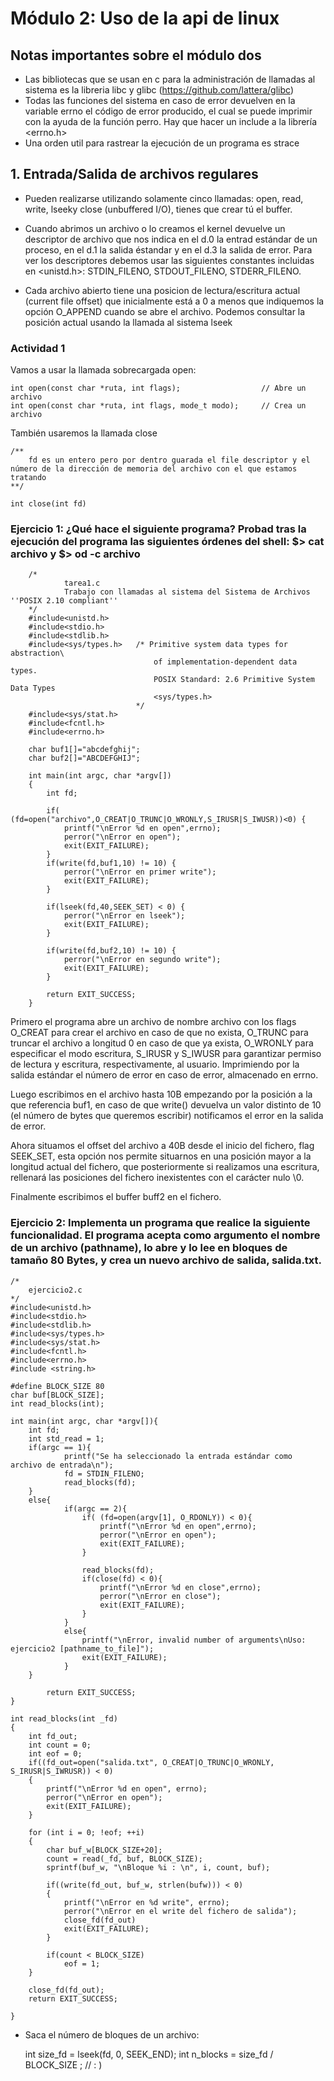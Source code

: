 # Módulo 2: Uso de la api de linux

## Notas importantes sobre el módulo dos
- Las bibliotecas que se usan en c para la administración de llamadas al sistema es la libreria libc y glibc (https://github.com/lattera/glibc)
- Todas las funciones del sistema en caso de error devuelven en la variable errno el código de error producido, el cual se puede imprimir con la ayuda de la función perro. Hay que hacer un include a la librería <errno.h>
- Una orden util para rastrear la ejecución de un programa es strace

## 1. Entrada/Salida de archivos regulares

- Pueden realizarse utilizando solamente cinco llamadas: open, read, write, lseeky close (unbuffered I/O), tienes que crear tú el buffer. 

- Cuando abrimos un archivo o lo creamos el kernel devuelve un descriptor de archivo que nos indica en el d.0 la entrad estándar de un proceso, en el d.1 la salida éstandar y en el d.3 la salida de error. Para ver los descriptores debemos usar las siguientes constantes incluidas en <unistd.h>: STDIN_FILENO, STDOUT_FILENO, STDERR_FILENO.

- Cada archivo abierto tiene una posicion de lectura/escritura actual (current file offset) que inicialmente está a 0 a menos que indiquemos la opción O_APPEND cuando se abre el archivo. Podemos consultar la posición actual usando la llamada al sistema lseek 

### Actividad 1

Vamos a usar la llamada sobrecargada open:

    int open(const char *ruta, int flags);                  // Abre un archivo
    int open(const char *ruta, int flags, mode_t modo);     // Crea un archivo
    
También usaremos la llamada close

    /**
        fd es un entero pero por dentro guarada el file descriptor y el número de la dirección de memoria del archivo con el que estamos tratando
    **/
    
    int close(int fd)

### Ejercicio 1: ¿Qué hace el siguiente programa? Probad tras la ejecución del programa las siguientes órdenes del shell: $> cat archivo y $> od -c archivo


        /*
                tarea1.c
                Trabajo con llamadas al sistema del Sistema de Archivos ''POSIX 2.10 compliant''
        */
        #include<unistd.h>
        #include<stdio.h>
        #include<stdlib.h>
        #include<sys/types.h>  	/* Primitive system data types for abstraction\
			                        of implementation-dependent data types.
			                        POSIX Standard: 2.6 Primitive System Data Types
			                        <sys/types.h>
			                    */
        #include<sys/stat.h>
        #include<fcntl.h>
        #include<errno.h>

        char buf1[]="abcdefghij";
        char buf2[]="ABCDEFGHIJ";

        int main(int argc, char *argv[])
        {
            int fd;

            if( (fd=open("archivo",O_CREAT|O_TRUNC|O_WRONLY,S_IRUSR|S_IWUSR))<0) {
	            printf("\nError %d en open",errno);
	            perror("\nError en open");
	            exit(EXIT_FAILURE);
            }
            if(write(fd,buf1,10) != 10) {
	            perror("\nError en primer write");
	            exit(EXIT_FAILURE);
            }

            if(lseek(fd,40,SEEK_SET) < 0) {
	            perror("\nError en lseek");
	            exit(EXIT_FAILURE);
            }

            if(write(fd,buf2,10) != 10) {
	            perror("\nError en segundo write");
	            exit(EXIT_FAILURE);
            }

            return EXIT_SUCCESS;
        }
	
Primero el programa abre un archivo de nombre archivo con los flags O_CREAT para crear el archivo en caso de que no exista, O_TRUNC para truncar el archivo a longitud 0 en caso de que ya exista, O_WRONLY para especificar el modo escritura, S_IRUSR y S_IWUSR para garantizar permiso de lectura y escritura, respectivamente, al usuario. Imprimiendo por la salida estándar el número de error en caso de error, almacenado en errno.

Luego escribimos en el archivo hasta 10B empezando por la posición a la que referencia buf1, en caso de que write() devuelva un valor distinto de 10 (el número de bytes que queremos escribir) notificamos el error en la salida de error.

Ahora situamos el offset del archivo a 40B desde el inicio del fichero, flag SEEK_SET, esta opción nos permite situarnos en una posición mayor a la longitud actual del fichero, que posteriormente si realizamos una escritura, rellenará las posiciones del fichero inexistentes con el carácter nulo \0.

Finalmente escribimos el buffer buff2 en el fichero.

### Ejercicio 2: Implementa un programa que realice la siguiente funcionalidad. El programa acepta como argumento el nombre de un archivo (pathname), lo abre y lo lee en bloques de tamaño 80 Bytes, y crea un nuevo archivo de salida, salida.txt.


	
	/*
		ejercicio2.c
	*/
	#include<unistd.h>
	#include<stdio.h>
	#include<stdlib.h>
	#include<sys/types.h>
	#include<sys/stat.h>
	#include<fcntl.h>
	#include<errno.h>
	#include <string.h>

	#define BLOCK_SIZE 80
	char buf[BLOCK_SIZE];
	int read_blocks(int);

	int main(int argc, char *argv[]){
  		int fd;
  		int std_read = 1;
  		if(argc == 1){
    			printf("Se ha seleccionado la entrada estándar como archivo de entrada\n");
    			fd = STDIN_FILENO;
    			read_blocks(fd);
  		}
  		else{
    			if(argc == 2){
      				if( (fd=open(argv[1], O_RDONLY)) < 0){
        				printf("\nError %d en open",errno);
        				perror("\nError en open");
        				exit(EXIT_FAILURE);
      				}

      				read_blocks(fd);
      				if(close(fd) < 0){
        				printf("\nError %d en close",errno);
        				perror("\nError en close");
        				exit(EXIT_FAILURE);
      				}
    			}
    			else{
      				printf("\nError, invalid number of arguments\nUso: ejercicio2 [pathname_to_file]");
      				exit(EXIT_FAILURE);
    			}
  		}

  			return EXIT_SUCCESS;
	}
	
	int read_blocks(int _fd)
	{
		int fd_out;
		int count = 0;
		int eof = 0;
		if((fd_out=open("salida.txt", O_CREAT|O_TRUNC|O_WRONLY, S_IRUSR|S_IWRUSR)) < 0)
		{
			printf("\nError %d en open", errno);
			perror("\nError en open");
			exit(EXIT_FAILURE);
		}
		
		for (int i = 0; !eof; ++i)
		{
			char buf_w[BLOCK_SIZE+20];
			count = read(_fd, buf, BLOCK_SIZE);
			sprintf(buf_w, "\nBloque %i : \n", i, count, buf);
			
			if((write(fd_out, buf_w, strlen(bufw))) < 0)
			{
				printf("\nError en %d write", errno);
				perror("\nError en el write del fichero de salida");
				close_fd(fd_out)
				exit(EXIT_FAILURE);
			}
			
			if(count < BLOCK_SIZE)
				eof = 1;
		}
		
		close_fd(fd_out);
		return EXIT_SUCCESS;
		
	}


- Saca el número de bloques de un archivo:
	
	int size_fd = lseek(fd, 0, SEEK_END);
	int n_blocks = size_fd / BLOCK_SIZE ; // : )






